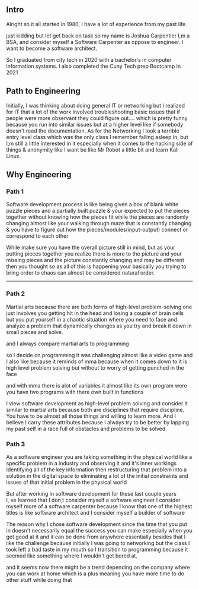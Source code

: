 ## Intro 

Alright so it all started in 1980, I have a lot of experience from my past life.


just kidding but let get back on task so my name is Joshua Carpentier I,m a BSA, and consider myself a Software Carpenter as oppose to engineer. I want to become a software architect.  

  
So I graduated from city tech in 2020 with a bachelor's in computer information systems. I also completed the Cuny Tech prep Bootcamp in 2021



## Path to Engineering
  
Initially, I was thinking about doing general IT or networking but I realized for IT that a lot of the work involved troubleshooting basic issues that if people were more observant they could figure out…. which is pretty funny because you run into similar issues but at a higher level like if somebody doesn't read the documentation. As for the Networking I took a terrible entry level class which was the only class I remember falling asleep in, but I,m still a little interested in it  especially when it comes to the hacking side of things  & anonymity like I want be like Mr Robot a little bit and learn Kali Linux.




## Why Engineering  

### Path 1

  
Software development process is like being given a box of blank white puzzle pieces and a partially built puzzle & your expected to put the pieces together without knowing how the pieces fit while the pieces are randomly changing almost like your walking through maze that is constantly changing & you have to figure out how the pieces/modules(input-output) connect or correspond to each other  

  
While make sure you have the overall picture still in mind, but as your putting pieces together you realize there is more to the picture and your missing pieces and the picture constantly changing and may be different then you thought so as all of this is happening your basically you trying to bring order to chaos can almost be considered natural order.





--- 

### Path 2
  
Martial arts because there are both forms of high-level problem-solving one just involves you getting hit in the head and losing a couple of brain cells but you put yourself in a chaotic situation where you need to face and analyze a problem that dynamically changes as you try and break it down in small pieces and solve.


and I always compare martial arts to programming  
  

  
so I decide on programming it was challenging almost like a video game and  
I also like because it reminds of mma because when it comes down to it is high level problem solving but without to worry of getting punched in the face  
  
and with mma there is alot of variables it almost like its own program were you have two programs with there own built in functions


 I view software development as high-level problem solving and consider it similar to martial arts because both are disciplines that require discipline. You have to be almost all those things and willing to learn more. And I believe I carry these attributes because I always try to be better by lapping my past self in a race full of obstacles and problems to be solved. 


### Path 3
As a software engineer you are taking something in the physical world like a specific problem in a industry and observing it and it's inner workings  
Identifying all of the key information then restructuring that problem into a solution in the digital space to eliminating a lot of the initial constraints and issues of that initial problem in the physical world  
  
  
But after working in software development for these last couple years  
I, ve learned that I don,t consider myself a software engineer I consider myself more of a software carpenter because I know that one of the highest titles is like software architect and I consider myself a builder of software


The reason why I chose software development since the time that you put in doesn't necessarily equal the success you can make especially when you get good at it and it can be done from anywhere essentially besides that I like the challenge because initially I was going to networking but the class I took left a bad taste in my mouth so I transition to programming because it seemed like something where I wouldn't get bored at.  
  
and it seems now there might be a trend depending on the company where you can work at home which is a plus meaning you have more time to do other stuff while doing that